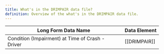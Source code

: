 ```yaml
---
title: What's in the DRIMPAIR data file?
definition: Overview of the what's in the DRIMPAIR data file.
---
```

| Long Form Data Name                              | Data Element |
| ------------------------------------------------ | ------------ |
| Condition (Impairment) at Time of Crash - Driver | [[DRIMPAIR]] |

